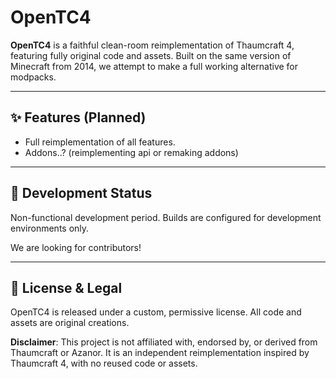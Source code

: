 # OpenTC4

**OpenTC4** is a faithful clean-room reimplementation of Thaumcraft 4, featuring fully original code and assets. Built on the same version of Minecraft from 2014, we attempt to make a full working alternative for modpacks.

---

## ✨ Features (Planned)

- Full reimplementation of all features.
- Addons..? (reimplementing api or remaking addons)

---

## 🚧 Development Status

Non-functional development period. Builds are configured for development environments only.

We are looking for contributors!

---

## 📜 License & Legal

OpenTC4 is released under a custom, permissive license. All code and assets are original creations.

**Disclaimer**:
This project is not affiliated with, endorsed by, or derived from Thaumcraft or Azanor. It is an independent reimplementation inspired by Thaumcraft 4, with no reused code or assets.
